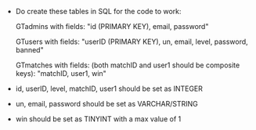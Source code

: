 - Do create these tables in SQL for the code to work:

  GTadmins with fields: "id (PRIMARY KEY), email, password" 
   
  GTusers with fields: "userID (PRIMARY KEY), un, email, level, password, banned"
  
  GTmatches with fields: (both matchID and user1 should be composite keys): "matchID, user1, win"

- id, userID, level, matchID, user1 should be set as INTEGER
- un, email, password should be set as VARCHAR/STRING
- win should be set as TINYINT with a max value of 1
